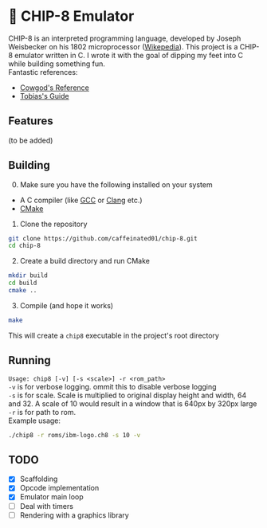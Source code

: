 # 👾 CHIP-8 Emulator

CHIP-8 is an interpreted programming language, developed by Joseph Weisbecker on his 1802 microprocessor ([Wikepedia](https://en.wikipedia.org/wiki/CHIP-8)). This project is a CHIP-8 emulator written in C. I wrote it with the goal of dipping my feet into C while building something fun.\
Fantastic references:

- [Cowgod's Reference](http://devernay.free.fr/hacks/chip8/C8TECH10.HTM)
- [Tobias's Guide](https://tobiasvl.github.io/blog/write-a-chip-8-emulator/)

## Features

(to be added)

## Building

0. Make sure you have the following installed on your system

- A C compiler (like [GCC](https://gcc.gnu.org/) or [Clang](https://clang.llvm.org/) etc.)
- [CMake](https://cmake.org/)

1. Clone the repository

```sh
git clone https://github.com/caffeinated01/chip-8.git
cd chip-8
```

2. Create a build directory and run CMake

```sh
mkdir build
cd build
cmake ..
```

3. Compile (and hope it works)

```sh
make
```

This will create a `chip8` executable in the project's root directory

## Running

`Usage: chip8 [-v] [-s <scale>] -r <rom_path>` \
`-v` is for verbose logging. ommit this to disable verbose logging \
`-s` is for scale. Scale is multiplied to original display height and width, 64 and 32. A scale of 10 would result in a window that is 640px by 320px large \
`-r` is for path to rom. \
Example usage:

```sh
./chip8 -r roms/ibm-logo.ch8 -s 10 -v
```

## TODO

- [x] Scaffolding
- [x] Opcode implementation
- [x] Emulator main loop
- [ ] Deal with timers
- [ ] Rendering with a graphics library

